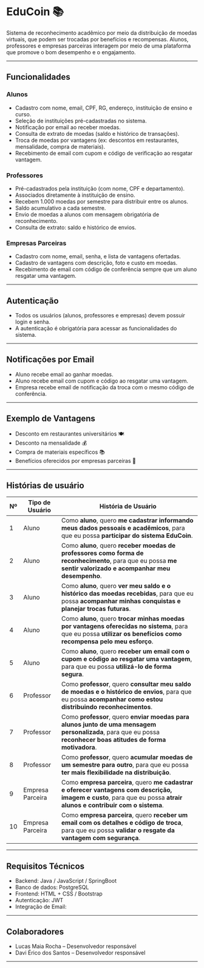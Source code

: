 #  EduCoin 📚

Sistema de reconhecimento acadêmico por meio da distribuição de moedas virtuais, que podem ser trocadas por benefícios e recompensas. Alunos, professores e empresas parceiras interagem por meio de uma plataforma que promove o bom desempenho e o engajamento.

---

##  Funcionalidades

###  Alunos
- Cadastro com nome, email, CPF, RG, endereço, instituição de ensino e curso.
- Seleção de instituições pré-cadastradas no sistema.
- Notificação por email ao receber moedas.
- Consulta de extrato de moedas (saldo e histórico de transações).
- Troca de moedas por vantagens (ex: descontos em restaurantes, mensalidade, compra de materiais).
- Recebimento de email com cupom e código de verificação ao resgatar vantagem.

###  Professores
- Pré-cadastrados pela instituição (com nome, CPF e departamento).
- Associados diretamente à instituição de ensino.
- Recebem 1.000 moedas por semestre para distribuir entre os alunos.
- Saldo acumulativo a cada semestre.
- Envio de moedas a alunos com mensagem obrigatória de reconhecimento.
- Consulta de extrato: saldo e histórico de envios.

###  Empresas Parceiras
- Cadastro com nome, email, senha, e lista de vantagens ofertadas.
- Cadastro de vantagens com descrição, foto e custo em moedas.
- Recebimento de email com código de conferência sempre que um aluno resgatar uma vantagem.

---

##  Autenticação

- Todos os usuários (alunos, professores e empresas) devem possuir login e senha.
- A autenticação é obrigatória para acessar as funcionalidades do sistema.

---

##  Notificações por Email

- Aluno recebe email ao ganhar moedas.
- Aluno recebe email com cupom e código ao resgatar uma vantagem.
- Empresa recebe email de notificação da troca com o mesmo código de conferência.

---

##  Exemplo de Vantagens

- Desconto em restaurantes universitários 🍽️
- Desconto na mensalidade 💰
- Compra de materiais específicos 📚
- Benefícios oferecidos por empresas parceiras 🏢

---

## Histórias de usuário 

| Nº | Tipo de Usuário     | História de Usuário                                                                                   |
|----|----------------------|--------------------------------------------------------------------------------------------------------|
| 1  | Aluno                | Como **aluno**, quero **me cadastrar informando meus dados pessoais e acadêmicos**, para que eu possa **participar do sistema EduCoin**. |
| 2  | Aluno                | Como **aluno**, quero **receber moedas de professores como forma de reconhecimento**, para que eu possa **me sentir valorizado e acompanhar meu desempenho**. |
| 3  | Aluno                | Como **aluno**, quero **ver meu saldo e o histórico das moedas recebidas**, para que eu possa **acompanhar minhas conquistas e planejar trocas futuras**. |
| 4  | Aluno                | Como **aluno**, quero **trocar minhas moedas por vantagens oferecidas no sistema**, para que eu possa **utilizar os benefícios como recompensa pelo meu esforço**. |
| 5  | Aluno                | Como **aluno**, quero **receber um email com o cupom e código ao resgatar uma vantagem**, para que eu possa **utilizá-lo de forma segura**. |
| 6  | Professor            | Como **professor**, quero **consultar meu saldo de moedas e o histórico de envios**, para que eu possa **acompanhar como estou distribuindo reconhecimentos**. |
| 7  | Professor            | Como **professor**, quero **enviar moedas para alunos junto de uma mensagem personalizada**, para que eu possa **reconhecer boas atitudes de forma motivadora**. |
| 8  | Professor            | Como **professor**, quero **acumular moedas de um semestre para outro**, para que eu possa **ter mais flexibilidade na distribuição**. |
| 9  | Empresa Parceira     | Como **empresa parceira**, quero **me cadastrar e oferecer vantagens com descrição, imagem e custo**, para que eu possa **atrair alunos e contribuir com o sistema**. |
| 10 | Empresa Parceira     | Como **empresa parceira**, quero **receber um email com os detalhes e código de troca**, para que eu possa **validar o resgate da vantagem com segurança**. |

---

##  Requisitos Técnicos 

- Backend: Java / JavaScript / SpringBoot
- Banco de dados: PostgreSQL 
- Frontend: HTML + CSS / Bootstrap
- Autenticação: JWT 
- Integração de Email: 

---

##  Colaboradores

- Lucas Maia Rocha – Desenvolvedor responsável  
- Davi Érico dos Santos – Desenvolvedor responsável  

---

